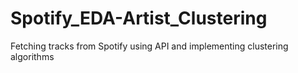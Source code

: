# Spotify_EDA-Artist_Clustering
Fetching tracks from Spotify using API and implementing clustering algorithms
